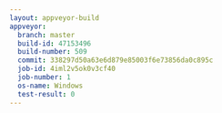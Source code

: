 ```yaml
---
layout: appveyor-build
appveyor:
  branch: master
  build-id: 47153496
  build-number: 509
  commit: 338297d50a63e6d879e85003f6e73856da0c895c
  job-id: 4iml2v5ok0v3cf40
  job-number: 1
  os-name: Windows
  test-result: 0
---
```

